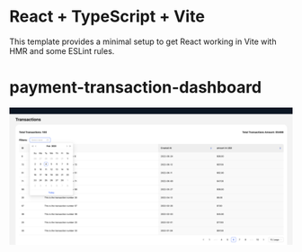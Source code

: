 # React + TypeScript + Vite

This template provides a minimal setup to get React working in Vite with HMR and some ESLint rules.

# payment-transaction-dashboard

![alt text](https://github.com/JohnProg/payment-transaction-dashboard/blob/main/public/screenshot.png)

